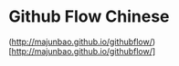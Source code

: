 # Github Flow Chinese

(http://majunbao.github.io/githubflow/)[http://majunbao.github.io/githubflow/]